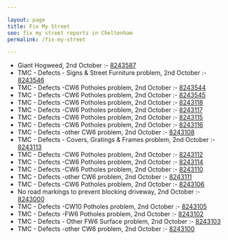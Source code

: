 ```yaml
---

layout: page
title: Fix My Street
seo: fix my street reports in Cheltenham
permalink: /fix-my-street

---
```


<!-- fix_marker starts -->

- Giant Hogweed, 2nd October :- [8243587](https://www.fixmystreet.com/report/8243587)
- TMC - Defects - Signs & Street Furniture problem, 2nd October :- [8243546](https://www.fixmystreet.com/report/8243546)
- TMC - Defects -CW6 Potholes  problem, 2nd October :- [8243544](https://www.fixmystreet.com/report/8243544)
- TMC - Defects -CW6 Potholes  problem, 2nd October :- [8243545](https://www.fixmystreet.com/report/8243545)
- TMC - Defects -CW6 Potholes  problem, 2nd October :- [8243118](https://www.fixmystreet.com/report/8243118)
- TMC - Defects -CW6 Potholes  problem, 2nd October :- [8243117](https://www.fixmystreet.com/report/8243117)
- TMC - Defects -CW6 Potholes  problem, 2nd October :- [8243115](https://www.fixmystreet.com/report/8243115)
- TMC - Defects -CW6 Potholes  problem, 2nd October :- [8243116](https://www.fixmystreet.com/report/8243116)
- TMC - Defects -other CW6 problem, 2nd October :- [8243108](https://www.fixmystreet.com/report/8243108)
- TMC - Defects - Covers, Gratings & Frames problem, 2nd October :- [8243113](https://www.fixmystreet.com/report/8243113)
- TMC - Defects -CW6 Potholes  problem, 2nd October :- [8243112](https://www.fixmystreet.com/report/8243112)
- TMC - Defects -CW6 Potholes  problem, 2nd October :- [8243114](https://www.fixmystreet.com/report/8243114)
- TMC - Defects -CW6 Potholes  problem, 2nd October :- [8243110](https://www.fixmystreet.com/report/8243110)
- TMC - Defects -other CW6 problem, 2nd October :- [8243111](https://www.fixmystreet.com/report/8243111)
- TMC - Defects -CW6 Potholes  problem, 2nd October :- [8243106](https://www.fixmystreet.com/report/8243106)
- No road markings to prevent blocking driveway, 2nd October :- [8243000](https://www.fixmystreet.com/report/8243000)
- TMC - Defects -CW10 Potholes problem, 2nd October :- [8243105](https://www.fixmystreet.com/report/8243105)
- TMC - Defects -FW6 Potholes problem, 2nd October :- [8243102](https://www.fixmystreet.com/report/8243102)
- TMC - Defects - Other FW6  Surface problem, 2nd October :- [8243103](https://www.fixmystreet.com/report/8243103)
- TMC - Defects -other CW6 problem, 2nd October :- [8243100](https://www.fixmystreet.com/report/8243100)

<!-- fix_marker ends -->